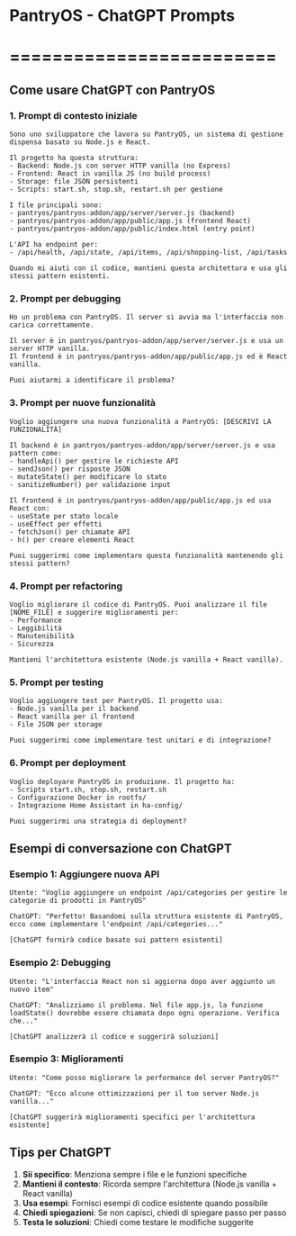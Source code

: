 # PantryOS - ChatGPT Prompts

# =========================

## Come usare ChatGPT con PantryOS

### 1. Prompt di contesto iniziale

```
Sono uno sviluppatore che lavora su PantryOS, un sistema di gestione dispensa basato su Node.js e React.

Il progetto ha questa struttura:
- Backend: Node.js con server HTTP vanilla (no Express)
- Frontend: React in vanilla JS (no build process)
- Storage: file JSON persistenti
- Scripts: start.sh, stop.sh, restart.sh per gestione

I file principali sono:
- pantryos/pantryos-addon/app/server/server.js (backend)
- pantryos/pantryos-addon/app/public/app.js (frontend React)
- pantryos/pantryos-addon/app/public/index.html (entry point)

L'API ha endpoint per:
- /api/health, /api/state, /api/items, /api/shopping-list, /api/tasks

Quando mi aiuti con il codice, mantieni questa architettura e usa gli stessi pattern esistenti.
```

### 2. Prompt per debugging

```
Ho un problema con PantryOS. Il server si avvia ma l'interfaccia non carica correttamente.

Il server è in pantryos/pantryos-addon/app/server/server.js e usa un server HTTP vanilla.
Il frontend è in pantryos/pantryos-addon/app/public/app.js ed è React vanilla.

Puoi aiutarmi a identificare il problema?
```

### 3. Prompt per nuove funzionalità

```
Voglio aggiungere una nuova funzionalità a PantryOS: [DESCRIVI LA FUNZIONALITÀ]

Il backend è in pantryos/pantryos-addon/app/server/server.js e usa pattern come:
- handleApi() per gestire le richieste API
- sendJson() per risposte JSON
- mutateState() per modificare lo stato
- sanitizeNumber() per validazione input

Il frontend è in pantryos/pantryos-addon/app/public/app.js ed usa React con:
- useState per stato locale
- useEffect per effetti
- fetchJson() per chiamate API
- h() per creare elementi React

Puoi suggerirmi come implementare questa funzionalità mantenendo gli stessi pattern?
```

### 4. Prompt per refactoring

```
Voglio migliorare il codice di PantryOS. Puoi analizzare il file [NOME_FILE] e suggerire miglioramenti per:
- Performance
- Leggibilità
- Manutenibilità
- Sicurezza

Mantieni l'architettura esistente (Node.js vanilla + React vanilla).
```

### 5. Prompt per testing

```
Voglio aggiungere test per PantryOS. Il progetto usa:
- Node.js vanilla per il backend
- React vanilla per il frontend
- File JSON per storage

Puoi suggerirmi come implementare test unitari e di integrazione?
```

### 6. Prompt per deployment

```
Voglio deployare PantryOS in produzione. Il progetto ha:
- Scripts start.sh, stop.sh, restart.sh
- Configurazione Docker in rootfs/
- Integrazione Home Assistant in ha-config/

Puoi suggerirmi una strategia di deployment?
```

## Esempi di conversazione con ChatGPT

### Esempio 1: Aggiungere nuova API

```
Utente: "Voglio aggiungere un endpoint /api/categories per gestire le categorie di prodotti in PantryOS"

ChatGPT: "Perfetto! Basandomi sulla struttura esistente di PantryOS, ecco come implementare l'endpoint /api/categories..."

[ChatGPT fornirà codice basato sui pattern esistenti]
```

### Esempio 2: Debugging

```
Utente: "L'interfaccia React non si aggiorna dopo aver aggiunto un nuovo item"

ChatGPT: "Analizziamo il problema. Nel file app.js, la funzione loadState() dovrebbe essere chiamata dopo ogni operazione. Verifica che..."

[ChatGPT analizzerà il codice e suggerirà soluzioni]
```

### Esempio 3: Miglioramenti

```
Utente: "Come posso migliorare le performance del server PantryOS?"

ChatGPT: "Ecco alcune ottimizzazioni per il tuo server Node.js vanilla..."

[ChatGPT suggerirà miglioramenti specifici per l'architettura esistente]
```

## Tips per ChatGPT

1. **Sii specifico**: Menziona sempre i file e le funzioni specifiche
2. **Mantieni il contesto**: Ricorda sempre l'architettura (Node.js vanilla + React vanilla)
3. **Usa esempi**: Fornisci esempi di codice esistente quando possibile
4. **Chiedi spiegazioni**: Se non capisci, chiedi di spiegare passo per passo
5. **Testa le soluzioni**: Chiedi come testare le modifiche suggerite
